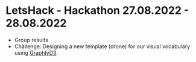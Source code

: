 # LetsHack - Hackathon 27.08.2022 - 28.08.2022

-   Group results
-   Challenge: Designing a new template (drone) for our visual vocabulary using [GraphlyD3](https://graphly-d3.livereader.com/).
